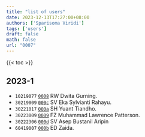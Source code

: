 ```yaml
---
title: "list of users"
date: 2023-12-13T17:27:00+08:00
authors: ['Sparisoma Viridi']
tags: ['users']
draft: false
math: false
url: "0007"
---
```

{{< toc >}}


## 2023-1
+ `10219077` [`0008`](../0008) RW Dwita Gurning.
+ `30219009` [`000c`](../000c) SV Eka Sylvianti Rahayu.
+ `30221017` [`000a`](../000a) SH Yuant Tiandho.
+ `30223009` [`0009`](../0009) FZ Muhammad Lawrence Patterson. 
+ `30222306` [`000d`](../000d) SV Asep Bustanil Aripin
+ `60419007` [`000b`](../000b) ED Zaida.

